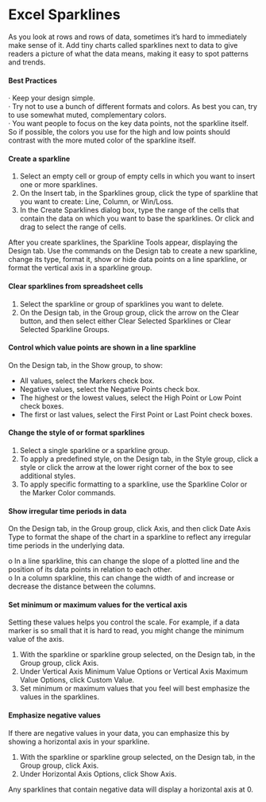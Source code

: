 # Excel Sparklines  

As you look at rows and rows of data, sometimes it’s hard to immediately make sense of it. Add tiny charts called sparklines next to data to give readers a picture of what the data means, making it easy to spot patterns and trends.  

#### Best Practices  

· Keep your design simple.   
· Try not to use a bunch of different formats and colors. As best you can, try to use somewhat muted, complementary colors.  
· You want people to focus on the key data points, not the sparkline itself. So if possible, the colors you use for the high and low points should contrast with the more muted color of the sparkline itself.   
  
#### Create a sparkline  

1. Select an empty cell or group of empty cells in which you want to insert one or more sparklines.  
2. On the Insert tab, in the Sparklines group, click the type of sparkline that you want to create: Line, Column, or Win/Loss.  
3. In the Create Sparklines dialog box, type the range of the cells that contain the data on which you want to base the sparklines. Or click and drag to select the range of cells.   
  
After you create sparklines, the Sparkline Tools appear, displaying the Design tab. Use the commands on the Design tab to create a new sparkline, change its type, format it, show or hide data points on a line sparkline, or format the vertical axis in a sparkline group.  

#### Clear sparklines from spreadsheet cells  

1. Select the sparkline or group of sparklines you want to delete.   
2. On the Design tab, in the Group group, click the arrow on the Clear button, and then select either Clear Selected Sparklines or Clear Selected Sparkline Groups.   

#### Control which value points are shown in a line sparkline  

On the Design tab, in the Show group, to show: 

* All values, select the Markers check box.  
* Negative values, select the Negative Points check box.  
* The highest or the lowest values, select the High Point or Low Point check boxes.  
* The first or last values, select the First Point or Last Point check boxes.  

#### Change the style of or format sparklines  

1. Select a single sparkline or a sparkline group.  
2. To apply a predefined style, on the Design tab, in the Style group, click a style or click the arrow at the lower right corner of the box to see additional styles.  
3. To apply specific formatting to a sparkline, use the Sparkline Color or the Marker Color commands.   
  
#### Show irregular time periods in data  

On the Design tab, in the Group group, click Axis, and then click Date Axis Type to format the shape of the chart in a sparkline to reflect any irregular time periods in the underlying data.   

o In a line sparkline, this can change the slope of a plotted line and the position of its data points in relation to each other.   
o In a column sparkline, this can change the width of and increase or decrease the distance between the columns.  

#### Set minimum or maximum values for the vertical axis  

Setting these values helps you control the scale. For example, if a data marker is so small that it is hard to read, you might change the minimum value of the axis.   

1. With the sparkline or sparkline group selected, on the Design tab, in the Group group, click Axis.  
2. Under Vertical Axis Minimum Value Options or Vertical Axis Maximum Value Options, click Custom Value.   
3. Set minimum or maximum values that you feel will best emphasize the values in the sparklines.   
  
#### Emphasize negative values  

If there are negative values in your data, you can emphasize this by showing a horizontal axis in your sparkline.  

1. With the sparkline or sparkline group selected, on the Design tab, in the Group group, click Axis.  
2. Under Horizontal Axis Options, click Show Axis.   
  
Any sparklines that contain negative data will display a horizontal axis at 0.  

